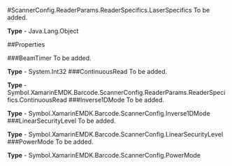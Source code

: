 #ScannerConfig.ReaderParams.ReaderSpecifics.LaserSpecifics
To be added.

**Type** - Java.Lang.Object

##Properties

###BeamTimer
To be added.

**Type** - System.Int32
###ContinuousRead
To be added.

**Type** - Symbol.XamarinEMDK.Barcode.ScannerConfig.ReaderParams.ReaderSpecifics.ContinuousRead
###Inverse1DMode
To be added.

**Type** - Symbol.XamarinEMDK.Barcode.ScannerConfig.Inverse1DMode
###LinearSecurityLevel
To be added.

**Type** - Symbol.XamarinEMDK.Barcode.ScannerConfig.LinearSecurityLevel
###PowerMode
To be added.

**Type** - Symbol.XamarinEMDK.Barcode.ScannerConfig.PowerMode


